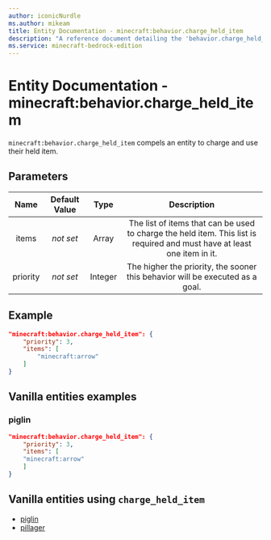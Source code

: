 ```yaml
---
author: iconicNurdle
ms.author: mikeam
title: Entity Documentation - minecraft:behavior.charge_held_item
description: "A reference document detailing the 'behavior.charge_held_item' entity goal"
ms.service: minecraft-bedrock-edition
---
```


# Entity Documentation - minecraft:behavior.charge_held_item

`minecraft:behavior.charge_held_item` compels an entity to charge and use their held item.

## Parameters

| Name| Default Value| Type| Description |
|:-----------:|:-----------:|:-----------:|:-----------:|
| items| *not set*| Array| The list of items that can be used to charge the held item. This list is required and must have at least one item in it. |
| priority|*not set*|Integer| The higher the priority, the sooner this behavior will be executed as a goal.|

## Example

```json
"minecraft:behavior.charge_held_item": {
    "priority": 3,
    "items": [
        "minecraft:arrow"
    ]
}
```

## Vanilla entities examples

### piglin

```json
"minecraft:behavior.charge_held_item": {
    "priority": 3,
    "items": [
    "minecraft:arrow"
    ]
}
```

## Vanilla entities using `charge_held_item`

- [piglin](../../../../Source/VanillaBehaviorPack_Snippets/entities/piglin.md)
- [pillager](../../../../Source/VanillaBehaviorPack_Snippets/entities/pillager.md)
